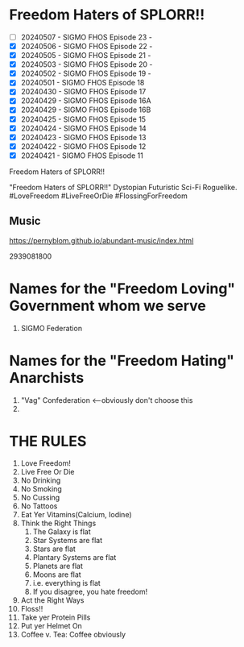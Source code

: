 # Freedom Haters of SPLORR!!

  - [ ] 20240507 - SIGMO FHOS Episode 23 - 
  - [x] 20240506 - SIGMO FHOS Episode 22 - 
  - [x] 20240505 - SIGMO FHOS Episode 21 - 
  - [x] 20240503 - SIGMO FHOS Episode 20 - 
  - [x] 20240502 - SIGMO FHOS Episode 19 - 
  - [x] 20240501 - SIGMO FHOS Episode 18
  - [x] 20240430 - SIGMO FHOS Episode 17
  - [x] 20240429 - SIGMO FHOS Episode 16A
  - [x] 20240429 - SIGMO FHOS Episode 16B
  - [x] 20240425 - SIGMO FHOS Episode 15
  - [x] 20240424 - SIGMO FHOS Episode 14
  - [x] 20240423 - SIGMO FHOS Episode 13
  - [x] 20240422 - SIGMO FHOS Episode 12
  - [x] 20240421 - SIGMO FHOS Episode 11

Freedom Haters of SPLORR!!

"Freedom Haters of SPLORR!!" Dystopian Futuristic Sci-Fi Roguelike. #LoveFreedom #LiveFreeOrDie #FlossingForFreedom

## Music
https://pernyblom.github.io/abundant-music/index.html

2939081800

# Names for the "Freedom Loving" Government whom we serve

1. SIGMO Federation

# Names for the "Freedom Hating" Anarchists

1. "Vag" Confederation <--obviously don't choose this
1. 

# THE RULES

1. Love Freedom!
1. Live Free Or Die
1. No Drinking
1. No Smoking
1. No Cussing
1. No Tattoos
1. Eat Yer Vitamins(Calcium, Iodine)
1. Think the Right Things
    1. The Galaxy is flat
    1. Star Systems are flat
    1. Stars are flat
    1. Plantary Systems are flat
    1. Planets are flat
    1. Moons are flat
    1. i.e. everything is flat
    1. If you disagree, you hate freedom!
1. Act the Right Ways
1. Floss!!
1. Take yer Protein Pills
1. Put yer Helmet On
1. Coffee v. Tea: Coffee obviously
